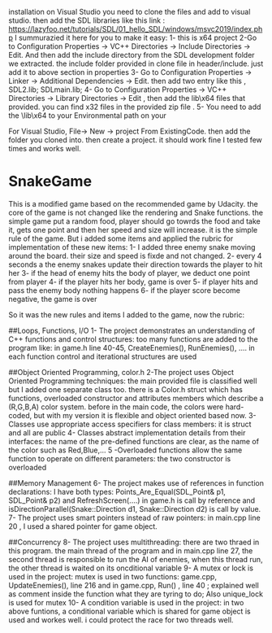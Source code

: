 installation on Visual Studio
you need to clone the files and add to visual studio. then add the SDL libraries like this link :
https://lazyfoo.net/tutorials/SDL/01_hello_SDL/windows/msvc2019/index.php 
I summurazied it here for you to make it easy: 
1- this is x64 project
2-Go to Configuration Properties -> VC++ Directories -> Include Directories -> Edit. And then add the include directory from the SDL development folder we extracted. the include folder provided in clone file in header/include. 
just add it to above section in properties
3- Go to Configuration Properties -> Linker -> Additional Dependencies -> Edit. then add two entry like this , SDL2.lib; SDLmain.lib;
4- Go to Configuration Properties -> VC++ Directories -> Library Directories -> Edit , then add the lib\x64 files that provided. you can find x32 files in the provided zip file . 
5- You need to add the \lib\x64 to your Environmental path on your

For Visual Studio, File-> New -> project From ExistingCode. then add the folder you cloned into. then create a project. it should work fine I tested few times and works well.


# SnakeGame

This is a modified game based on the recommended game by Udacity. the core of the game is not changed like the rendering and Snake functions. the simple game put a random food, player should go towrds the food and take it,
gets one point and then her speed and size will increase. it is the simple rule of the game. But i added some items and applied the rubric for implementation of these new items:
1- I added three enemy snake moving around the board. their size and speed is fixde and not changed. 
2- every 4 seconds a the enemy snakes update their direction towards the player to hit her
3- if the head of enemy hits the body of player, we deduct one point from player
4- if the player hits her body, game is over
5- if player hits and pass the enemy body nothing happens
6- if the player score become negative, the game is over

So it was the new rules and items I added to the game, now the rubric:

##Loops, Functions, I/O
1- The project demonstrates an understanding of C++ functions and control structures:
too many functions are added to the program like: in game.h line 40-45, CreateEnemies(), RunEnemies(), ....
in each function control and iterational structures are used


##Object Oriented Programming, color.h
2-The project uses Object Oriented Programming techniques: 
the main provided file is classified well but I added one separate class too. there is a Color.h struct which has functions, overloaded constructor and attributes members which describe a (R,G,B,A) color system. 
before in the main code, the colors were hard-coded, but with my version it is flexible and object oriented based now. 
3- Classes use appropriate access specifiers for class members: it is struct and all are public 
4- Classes abstract implementation details from their interfaces: the name of the pre-defined functions are clear, as the name of the color such as Red,Blue,...
5 -Overloaded functions allow the same function to operate on different parameters: the two constructor is overloaded

##Memory Management
6- The project makes use of references in function declarations: 
I have both types:  Points_Are_Equal(SDL_Point& p1, SDL_Point& p2) and  RefreshScreen(....)  in game.h is call by reference and isDirectionParallel(Snake::Direction d1, Snake::Direction d2) is call by value.
7- The project uses smart pointers instead of raw pointers:  in main.cpp line 20 , I used a shared pointer for game object. 

##Concurrency
8- The project uses multithreading: there are two thraed in this program. the main thread of the program and in main.cpp line 27, the second thread is responsible to run the AI of enemies, when this thread run, the other thread 
is waited on its oncditional variable
9- A mutex or lock is used in the project: mutex is used in two functions: game.cpp, UpdateEnemies(), line 216 and in game.cpp, Run() , line 40 ; explained well as comment inside the function what they are tyring to do;
Also unique_lock is used for mutex 
10- A condition variable is used in the project: in two above funtions, a conditional variable which is shared for game object is used and workes well. i could protect the race for two threads well.
